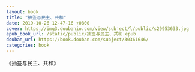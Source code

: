 ```yaml
---
layout: book
title: "抽签与民主、共和"
date: 2019-10-26 12-47-16 +0800
cover: https://img3.doubanio.com/view/subject/l/public/s29953633.jpg
epub_book_url: /static/public/抽签与民主、共和.epub
douban_url: https://book.douban.com/subject/30361646/
categories: book
---
```


《抽签与民主、共和》